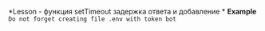 *Lesson - функция setTimeout задержка ответа и добавление *
__Example__
`Do not forget creating file .env with token bot`